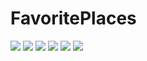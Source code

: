 # FavoritePlaces
![](https://github.com/ram4ik/FavoritePlaces/blob/main/FavoritePlaces/Assets.xcassets/1.imageset/1.png) ![](https://github.com/ram4ik/FavoritePlaces/blob/main/FavoritePlaces/Assets.xcassets/2.imageset/2.png) ![](https://github.com/ram4ik/FavoritePlaces/blob/main/FavoritePlaces/Assets.xcassets/3.imageset/3.png) ![](https://github.com/ram4ik/FavoritePlaces/blob/main/FavoritePlaces/Assets.xcassets/4.imageset/4.png) ![](https://github.com/ram4ik/FavoritePlaces/blob/main/FavoritePlaces/Assets.xcassets/5.imageset/5.png) ![](https://github.com/ram4ik/FavoritePlaces/blob/main/FavoritePlaces/Assets.xcassets/6.imageset/6.png)
